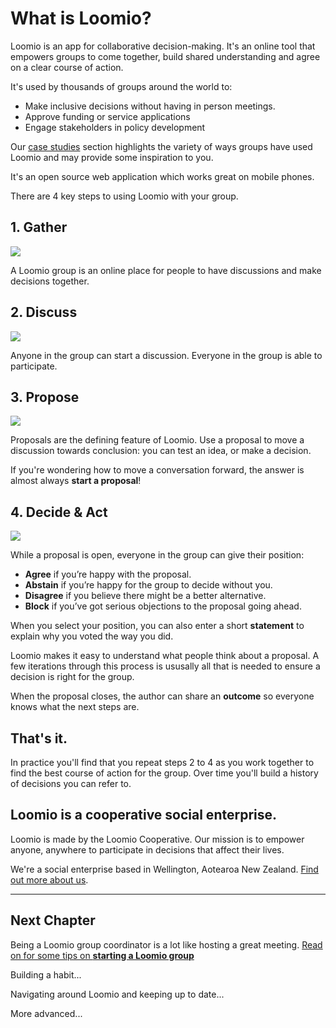 # What is Loomio?

Loomio is an app for collaborative decision-making. It's an online tool that empowers groups to come together, build shared understanding and agree on a clear course of action.

It's used by thousands of groups around the world to:

- Make inclusive decisions without having in person meetings.
- Approve funding or service applications
- Engage stakeholders in policy development

Our [case studies](http://loomio.school/case_studies.html) section highlights the variety of ways groups have used Loomio and may provide some inspiration to you.

It's an open source web application which works great on mobile phones.

There are 4 key steps to using Loomio with your group.

## 1. Gather

![](https://i.imgur.com/0GuZDL3.png)

A Loomio group is an online place for people to have discussions and make decisions together.


## 2. Discuss


![](https://i.imgur.com/NYkZvjk.png)


Anyone in the group can start a discussion. Everyone in the group is able to participate.

## 3. Propose

![](https://i.imgur.com/niOczGK.png)

Proposals are the defining feature of Loomio. Use a proposal to move a discussion towards conclusion: you can test an idea, or make a decision.

If you're wondering how to move a conversation forward, the answer is almost always **start a proposal**!

## 4. Decide & Act

![](https://i.imgur.com/Nd1980L.png)

While a proposal is open, everyone in the group can give their position:

* **Agree** if you’re happy with the proposal.
* **Abstain** if you’re happy for the group to decide without you.
* **Disagree** if you believe there might be a better alternative.
* **Block** if you’ve got serious objections to the proposal going ahead.

When you select your position, you can also enter a short **statement** to explain why you voted the way you did.

Loomio makes it easy to understand what people think about a proposal. A few iterations through this process is ususally all that is needed to ensure a decision is right for the group.

When the proposal closes, the author can share an **outcome** so everyone knows what the next steps are.

## That's it.
In practice you'll find that you repeat steps 2 to 4 as you work together to find the best course of action for the group. Over time you'll build a history of decisions you can refer to.


## Loomio is a cooperative social enterprise.
Loomio is made by the Loomio Cooperative. Our mission is to empower anyone, anywhere to participate in decisions that affect their lives.

We're a social enterprise based in Wellington, Aotearoa New Zealand. [Find out more about us](https://www.loomio.org/about).

---

## Next Chapter

Being a Loomio group coordinator is a lot like hosting a great meeting. [Read on for some tips on **starting a Loomio group**](getting_started.md)

Building a habit...

Navigating around Loomio and keeping up to date...

More advanced...
